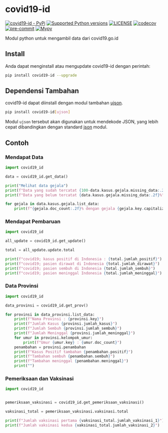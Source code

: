 # covid19-id

[![covid19-id - PyPi](https://img.shields.io/pypi/v/covid19-id)](https://pypi.org/project/covid19-id/)
[![Supported Python versions](https://img.shields.io/pypi/pyversions/covid19-id)](https://pypi.org/project/covid19-id/)
[![LICENSE](https://img.shields.io/github/license/hexatester/covid19-id)](https://github.com/hexatester/covid19-id/blob/main/LICENSE)
[![codecov](https://codecov.io/gh/hexatester/covid19-id/branch/main/graph/badge.svg)](https://codecov.io/gh/hexatester/covid19-id)
[![pre-commit](https://img.shields.io/badge/pre--commit-enabled-brightgreen?logo=pre-commit&logoColor=white)](https://github.com/pre-commit/pre-commit)
[![Mypy](https://img.shields.io/badge/Mypy-enabled-brightgreen)](https://github.com/python/mypy)

Modul python untuk mengambil data dari covid19.go.id

## Install

Anda dapat menginstall atau mengupdate covid19-id dengan perintah:

```bash
pip install covid19-id --upgrade
```

## Dependensi Tambahan

covid19-id dapat diinstall dengan modul tambahan [ujson](https://pypi.org/project/ujson/ "ujson - PyPi").

```bash
pip install covid19-id[ujson]
```

Modul `ujson` tersebut akan digunakan untuk mendekode JSON, yang lebih cepat dibandingkan dengan standard [json](https://docs.python.org/3/library/json.html "python json docs") modul.

## Contoh

### Mendapat Data

```python
import covid19_id

data = covid19_id.get_data()

print("Melihat data gejala")
print(f"Data yang sudah tercatat {100-data.kasus.gejala.missing_data:.2f}%")
print(f"Data yang belum tercatat {data.kasus.gejala.missing_data:.2f}%")

for gejala in data.kasus.gejala.list_data:
    print(f"{gejala.doc_count:.2f}% dengan gejala {gejala.key.capitalize()}")

```

### Mendapat Pembaruan

```python
import covid19_id

all_update = covid19_id.get_update()

total = all_update.update.total

print(f"covid19; kasus positif di Indonesia : {total.jumlah_positif}")
print(f"covid19; pasien dirawat di Indonesia {total.jumlah_dirawat}")
print(f"covid19; pasien sembuh di Indonesia {total.jumlah_sembuh}")
print(f"covid19; pasien meninggal Indonesia {total.jumlah_meninggal}")

```

### Data Provinsi

```python
import covid19_id

data_provinsi = covid19_id.get_prov()

for provinsi in data_provinsi.list_data:
    print(f"Nama Provinsi : {provinsi.key}")
    print(f"Jumlah Kasus {provinsi.jumlah_kasus}")
    print(f"Jumlah Sembuh {provinsi.jumlah_sembuh}")
    print(f"Jumlah Meninggal {provinsi.jumlah_meninggal}")
    for umur in provinsi.kelompok_umur:
        print(f"Umur {umur.key} : {umur.doc_count}")
    penambahan = provinsi.penambahan
    print(f"Kasus Positif tambahan {penambahan.positif}")
    print(f"Tambahan sembuh {penambahan.sembuh}")
    print(f"Tambahan meninggal {penambahan.meninggal}")
    print("")

```

### Pemeriksaan dan Vaksinasi

```python
import covid19_id


pemeriksaan_vaksinasi = covid19_id.get_pemeriksaan_vaksinasi()

vaksinasi_total = pemeriksaan_vaksinasi.vaksinasi.total

print(f"Jumlah vaksinasi pertama {vaksinasi_total.jumlah_vaksinasi_1}")
print(f"Jumlah vaksinasi kedua {vaksinasi_total.jumlah_vaksinasi_2}")

```
